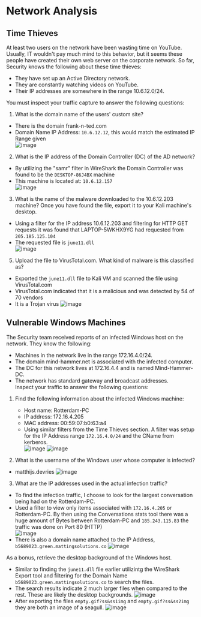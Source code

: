 # Network Analysis
## Time Thieves
At least two users on the network have been wasting time on YouTube. Usually, IT wouldn't pay much mind to this behavior, but it seems these people have created their own web server on the corporate network. So far, Security knows the following about these time thieves:  
- They have set up an Active Directory network.  
- They are constantly watching videos on YouTube.  
- Their IP addresses are somewhere in the range 10.6.12.0/24.  
  
You must inspect your traffic capture to answer the following questions:
1. What is the domain name of the users' custom site?
  - There is the domain frank-n-ted.com
  - Domain Name IP Address: `10.6.12.12`, this would match the estimated IP Range given  
![image](https://user-images.githubusercontent.com/96210254/180910704-710b98ee-0b9e-4555-9163-42280e95e991.png)
 
2. What is the IP address of the Domain Controller (DC) of the AD network?
  - By utilizing the "samr" filter in WireShark the Domain Controller was found to be the `DESKTOP-86J4BX` machine
  - This machine is located at: `10.6.12.157`  
  ![image](https://user-images.githubusercontent.com/96210254/180912199-02f75108-e9db-4c20-afd8-dfd7b85f964b.png)
 
3. What is the name of the malware downloaded to the 10.6.12.203 machine? Once you have found the file, export it to your Kali machine's desktop.  
  - Using a filter for the IP address 10.6.12.203 and filtering for HTTP GET requests it was found that LAPTOP-5WKHX9YG had requested from `205.185.125.104`
  - The requested file is `june11.dll`  
  ![image](https://user-images.githubusercontent.com/96210254/180912911-44719a9b-e642-4d7d-9376-e0f33d4bcf05.png)

5. Upload the file to VirusTotal.com. What kind of malware is this classified as?  
  - Exported the `june11.dll` file to Kali VM and scanned the file using VirusTotal.com
  - VirusTotal.com indicated that it is a malicious and was detected by 54 of 70 vendors
  - It is a Trojan virus
  ![image](https://user-images.githubusercontent.com/96210254/180915492-e41c215d-126b-490c-80bb-24ec915baa88.png)
 
## Vulnerable Windows Machines
The Security team received reports of an infected Windows host on the network. They know the following:  
- Machines in the network live in the range 172.16.4.0/24.
- The domain mind-hammer.net is associated with the infected computer.
- The DC for this network lives at 172.16.4.4 and is named Mind-Hammer-DC.
- The network has standard gateway and broadcast addresses.  
Inspect your traffic to answer the following questions:
1. Find the following information about the infected Windows machine:
    - Host name: Rotterdam-PC
    - IP address: 172.16.4.205
    - MAC address: 00:59:07:b0:63:a4
    - Using similar filters from the Time Thieves section. A filter was setup for the IP Address range `172.16.4.0/24` and the CName from kerberos.  
    ![image](https://user-images.githubusercontent.com/96210254/180916248-c3ea059b-2e21-4212-9c55-bcbf475f0a43.png)
    ![image](https://user-images.githubusercontent.com/96210254/180916569-65af3ff0-5eb4-4399-aa81-6077efc68ac5.png)

2. What is the username of the Windows user whose computer is infected?
  - matthijs.devries
  ![image](https://user-images.githubusercontent.com/96210254/180917226-a4e96f03-250e-48fb-b185-88a92c1af9bd.png)
 
3. What are the IP addresses used in the actual infection traffic?
  - To find the infection traffic, I choose to look for the largest conversation being had on the Rotterdam-PC.
  - Used a filter to view only items associated with `172.16.4.205` or Rotterdam-PC. By then using the Conversations stats tool there was a huge amount of Bytes between Rotterdam-PC and `185.243.115.83` the traffic was done on Port 80 (HTTP)  
  ![image](https://user-images.githubusercontent.com/96210254/180917962-9f63de77-954c-4b23-a352-b57b940d8d95.png)  
  - There is also a domain name attached to the IP Address, `b5689023.green.mattingsolutions.co`
  ![image](https://user-images.githubusercontent.com/96210254/180918064-c6f37a9e-82f5-4b2a-8689-afd8aa773aef.png)  
 
As a bonus, retrieve the desktop background of the Windows host.
  - Similar to finding the `june11.dll` file earlier utilizintg the WireShark Export tool and filtering for the Domain Name `b5689023.green.mattingsolutions.co` to search the files.
  - The search results indicate 2 much larger files when compared to the rest. These are likely the desktop backgrounds.
  ![image](https://user-images.githubusercontent.com/96210254/180918697-bced09cb-4c2d-4e2e-9b03-0f8f9df69e13.png)  
  - After exporting the files `empty.gif?ss&ss1img` and `empty.gif?ss&ss2img` they are both an image of a seagull.
  ![image](https://user-images.githubusercontent.com/96210254/180918612-3e14ee24-229c-4623-81d9-fbf4f770eeed.png)

